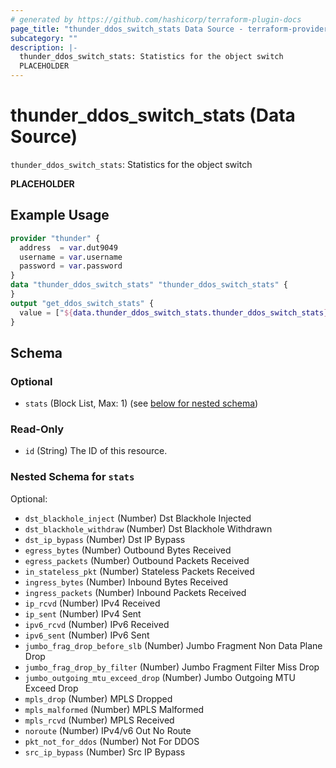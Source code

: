 ```yaml
---
# generated by https://github.com/hashicorp/terraform-plugin-docs
page_title: "thunder_ddos_switch_stats Data Source - terraform-provider-thunder"
subcategory: ""
description: |-
  thunder_ddos_switch_stats: Statistics for the object switch
  PLACEHOLDER
---
```


# thunder_ddos_switch_stats (Data Source)

`thunder_ddos_switch_stats`: Statistics for the object switch

__PLACEHOLDER__

## Example Usage

```terraform
provider "thunder" {
  address  = var.dut9049
  username = var.username
  password = var.password
}
data "thunder_ddos_switch_stats" "thunder_ddos_switch_stats" {
}
output "get_ddos_switch_stats" {
  value = ["${data.thunder_ddos_switch_stats.thunder_ddos_switch_stats}"]
}
```

<!-- schema generated by tfplugindocs -->
## Schema

### Optional

- `stats` (Block List, Max: 1) (see [below for nested schema](#nestedblock--stats))

### Read-Only

- `id` (String) The ID of this resource.

<a id="nestedblock--stats"></a>
### Nested Schema for `stats`

Optional:

- `dst_blackhole_inject` (Number) Dst Blackhole Injected
- `dst_blackhole_withdraw` (Number) Dst Blackhole Withdrawn
- `dst_ip_bypass` (Number) Dst IP Bypass
- `egress_bytes` (Number) Outbound Bytes Received
- `egress_packets` (Number) Outbound Packets Received
- `in_stateless_pkt` (Number) Stateless Packets Received
- `ingress_bytes` (Number) Inbound Bytes Received
- `ingress_packets` (Number) Inbound Packets Received
- `ip_rcvd` (Number) IPv4 Received
- `ip_sent` (Number) IPv4 Sent
- `ipv6_rcvd` (Number) IPv6 Received
- `ipv6_sent` (Number) IPv6 Sent
- `jumbo_frag_drop_before_slb` (Number) Jumbo Fragment Non Data Plane Drop
- `jumbo_frag_drop_by_filter` (Number) Jumbo Fragment Filter Miss Drop
- `jumbo_outgoing_mtu_exceed_drop` (Number) Jumbo Outgoing MTU Exceed Drop
- `mpls_drop` (Number) MPLS Dropped
- `mpls_malformed` (Number) MPLS Malformed
- `mpls_rcvd` (Number) MPLS Received
- `noroute` (Number) IPv4/v6 Out No Route
- `pkt_not_for_ddos` (Number) Not For DDOS
- `src_ip_bypass` (Number) Src IP Bypass


